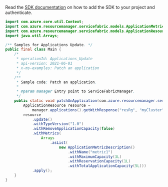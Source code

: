 Read the [SDK documentation](https://github.com/Azure/azure-sdk-for-java/blob/azure-resourcemanager-servicefabric_1.0.0-beta.2/sdk/servicefabric/azure-resourcemanager-servicefabric/README.md) on how to add the SDK to your project and authenticate.

```java
import com.azure.core.util.Context;
import com.azure.resourcemanager.servicefabric.models.ApplicationMetricDescription;
import com.azure.resourcemanager.servicefabric.models.ApplicationResource;
import java.util.Arrays;

/** Samples for Applications Update. */
public final class Main {
    /*
     * operationId: Applications_Update
     * api-version: 2021-06-01
     * x-ms-examples: Patch an application
     */
    /**
     * Sample code: Patch an application.
     *
     * @param manager Entry point to ServiceFabricManager.
     */
    public static void patchAnApplication(com.azure.resourcemanager.servicefabric.ServiceFabricManager manager) {
        ApplicationResource resource =
            manager.applications().getWithResponse("resRg", "myCluster", "myApp", Context.NONE).getValue();
        resource
            .update()
            .withTypeVersion("1.0")
            .withRemoveApplicationCapacity(false)
            .withMetrics(
                Arrays
                    .asList(
                        new ApplicationMetricDescription()
                            .withName("metric1")
                            .withMaximumCapacity(3L)
                            .withReservationCapacity(1L)
                            .withTotalApplicationCapacity(5L)))
            .apply();
    }
}
```
